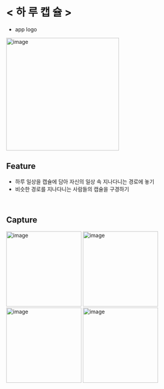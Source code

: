 
# < 하 루 캡 슐 >
- app logo
<img width="300" alt="image" src="https://github.com/minjung0067/SaGwa_TodayCapsule/assets/62278377/ab93c904-fc54-4b10-a2f0-bcb642369ca5">


<br>

## Feature

- 하루 일상을 캡슐에 담아 자신의 일상 속 지나다니는 경로에 놓기
- 비슷한 경로를 지나다니는 사람들의 캡슐을 구경하기


<br>

## Capture

<img width="200" alt="image" src="https://github.com/minjung0067/SaGwa_TodayCapsule/assets/62278377/01b4280d-cbfb-4ef0-8def-47a45dbeef92">
<img width="200" alt="image" src="https://github.com/minjung0067/SaGwa_TodayCapsule/assets/62278377/11fa3daf-0636-4346-9f2b-4bdf1ed20937">
<img width="200" alt="image" src="https://github.com/minjung0067/SaGwa_TodayCapsule/assets/62278377/f43084d8-084a-4205-84ad-29ff0a48c460">
<img width="200" alt="image" src="https://github.com/minjung0067/SaGwa_TodayCapsule/assets/62278377/14a9bf9e-9d43-4a6d-a8ab-8b39cebb7370">



